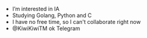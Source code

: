 - I’m interested in IA
- Studying Golang, Python and C
- I have no free time, so I can't collaborate right now
- @KiwiKiwiTM ok Telegram
